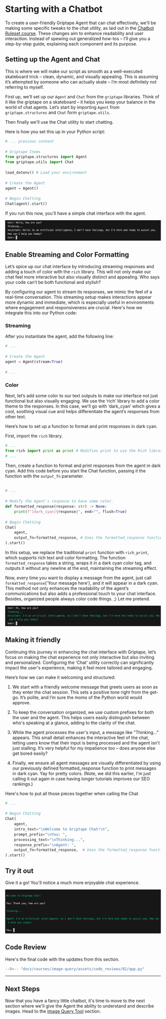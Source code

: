 # Starting with a Chatbot

To create a user-friendly Griptape Agent that can chat effectively, we'll be making some specific tweaks to the chat utility, as laid out in the [Chatbot Ruleset course](https://learn.griptape.ai/latest/courses/chatbot-rulesets/). These changes aim to enhance readability and user interaction. Instead of spewing out generalized how-tos – I’ll give you a step-by-step guide, explaining each component and its purpose. 

## Setting up the Agent and Chat
This is where we will make our script as smooth as a well-executed skateboard trick – clean, dynamic, and visually appealing. This is assuming it’s attempted by someone who can actually skate – I’m most definitely not referring to myself. 

First up, we’ll set up our `Agent` and `Chat` from the `griptape` libraries. Think of it like the griptape on a skateboard – it helps you keep your balance in the world of chat agents. Let’s start by importing `Agent` from `griptape.structures` and `Chat` form `griptape.utils`. 

Then finally we'll use the Chat utility to start chatting.

Here is how you set this up in your Python script:

```python title="app.py" hl_lines="3-5 9-13"
# ... previous content

# Griptape Items
from griptape.structures import Agent
from griptape.utils import Chat

load_dotenv() # Load your environment

# Create the Agent
agent = Agent()

# Begin Chatting
Chat(agent).start()
```

If you run this now, you'll have a simple chat interface with the agent.

![Introducing yourself to the agent](assets/02_chatbot_agent_01.png)

## Enable Streaming and Color Formatting

Let’s spice up our chat interface by introducing streaming responses and adding a touch of color with the `rich` library. This will not only make our chat feel more interactive but also visually distinct and appealing. Who says your code can’t be both functional and stylish?

By configuring our agent to stream its responses, we mimic the feel of a real-time conversation. This streaming setup makes interactions appear more dynamic and immediate, which is especially useful in environments where engagement and responsiveness are crucial. Here's how we integrate this into our Python code:

### Streaming

After you instantiate the agent, add the following line:

```python title="app.py" hl_lines="5"
# ...

# Create the Agent
agent = Agent(stream=True)

# ...
```

### Color

Next, let’s add some color to our text outputs to make our interface not just functional but also visually engaging. We use the ‘rich’ library to add a color theme to the responses. In this case, we'll go with ‘dark_cyan’ which gives a cool, soothing visual cue and helps differentiate the agent’s responses from other text.

Here’s how to set up a function to format and print responses in dark cyan. 

First, import the `rich` library.

```python title="app.py" hl_lines="2"
# ...
from rich import print as print # Modifies print to use the Rich library
# ...
```

Then, create a function to format and print responses from the agent in dark cyan. Add this code before you start the Chat function, passing it the function with the `output_fn` parameter.

```python title="app.py" hl_lines="3-5 9"

# ...

# Modify the Agent's response to have some color.
def formatted_response(response: str) -> None:
    print(f"[dark_cyan]{response}", end="", flush=True)

# Begin Chatting
Chat(
    agent,
    output_fn=formatted_response, # Uses the formatted_response function
).start()

```

In this setup, we replace the traditional `print` function with `rich_print`, which supports rich text and color formatting. The function `formatted_response` takes a string, wraps it in a dark cyan color tag, and outputs it without any newline at the end, maintaining the streaming effect.

Now, every time you want to display a message from the agent, just call `formatted_response`('Your message here'), and it will appear in a dark cyan. This method not only enhances the readability of the agent’s communications but also adds a professional touch to your chat interface. Besides, organized people always color code things. ;) Let me pretend.

![Agent in color](assets/02_chatbot_agent_color.png)

## Making it friendly

Continuing this journey in enhancing the chat interface with Griptape, let’s focus on making the chat experience not only interactive but also inviting and personalized. Configuring the ‘Chat’ utility correctly can significantly impact the user's experience, making it feel more tailored and engaging.

Here’s how we can make it welcoming and structured:

1. We start with a friendly welcome message that greets users as soon as they enter the chat session. This sets a positive tone right from the get-go. It’s polite, and I’m sure the moms of the Python world would approve. 

2. To keep the conversation organized, we use custom prefixes for both the user and the agent. This helps users easily distinguish between who's speaking at a glance, adding to the clarity of the chat.

3. While the agent processes the user's input, a message like "Thinking..." appears. This small detail enhances the interactive feel of the chat, letting users know that their input is being processed and the agent isn't just stalling. It’s very helpful for my impatience too – does anyone else get bored easily?

4. Finally, we ensure all agent messages are visually differentiated by using our previously defined formatted_response function to print messages in dark cyan. Yay for pretty colors. (Note, we did this earlier, I'm just calling it out again in case having longer tutorials improves our SEO rankings.)

Here's how to put all those pieces together when calling the Chat

```python title="app.py" hl_lines="6-9"
# ...

# Begin Chatting
Chat(
    agent,
    intro_text="\nWelcome to Griptape Chat!\n",
    prompt_prefix="\nYou: ",
    processing_text="\nThinking...",
    response_prefix="\nAgent: ",
    output_fn=formatted_response,  # Uses the formatted_response function
).start()

```

## Try it out

Give it a go! You'll notice a much more enjoyable chat experience.

![Edited chatbot results](assets/02_chatbot_edited.png)

## Code Review

Here's the final code with the updates from this section.

```python title="app.py" linenums="1"
--8<-- "docs/courses/image-query/assets/code_reviews/02/app.py"
```

---
## Next Steps
Now that you have a fancy little chatbot, it's time to move to the next section where we'll give the Agent the ability to understand and describe images. Head to the [Image Query Tool](03_image_query_tool.md) section.
